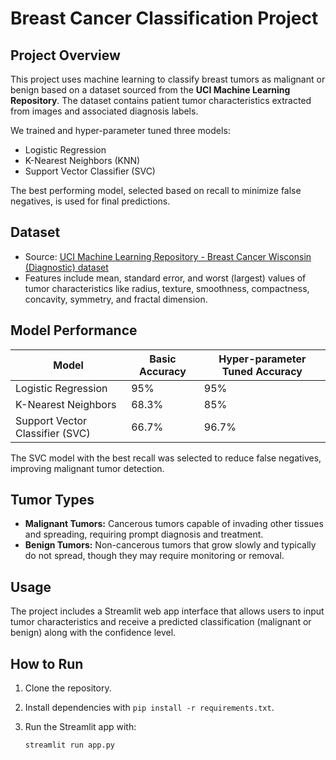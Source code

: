 # Breast Cancer Classification Project

## Project Overview

This project uses machine learning to classify breast tumors as malignant or benign based on a dataset sourced from the **UCI Machine Learning Repository**. The dataset contains patient tumor characteristics extracted from images and associated diagnosis labels.

We trained and hyper-parameter tuned three models:  
- Logistic Regression  
- K-Nearest Neighbors (KNN)  
- Support Vector Classifier (SVC)  

The best performing model, selected based on recall to minimize false negatives, is used for final predictions.

## Dataset

- Source: [UCI Machine Learning Repository - Breast Cancer Wisconsin (Diagnostic) dataset](https://archive.ics.uci.edu/ml/datasets/Breast+Cancer+Wisconsin+(Diagnostic))
- Features include mean, standard error, and worst (largest) values of tumor characteristics like radius, texture, smoothness, compactness, concavity, symmetry, and fractal dimension.

## Model Performance

| Model                 | Basic Accuracy | Hyper-parameter Tuned Accuracy |
|-----------------------|----------------|--------------------------------|
| Logistic Regression    | 95%            | 95%                            |
| K-Nearest Neighbors    | 68.3%          | 85%                            |
| Support Vector Classifier (SVC) | 66.7%  | 96.7%                          |

The SVC model with the best recall was selected to reduce false negatives, improving malignant tumor detection.

## Tumor Types

- **Malignant Tumors:** Cancerous tumors capable of invading other tissues and spreading, requiring prompt diagnosis and treatment.
- **Benign Tumors:** Non-cancerous tumors that grow slowly and typically do not spread, though they may require monitoring or removal.

## Usage

The project includes a Streamlit web app interface that allows users to input tumor characteristics and receive a predicted classification (malignant or benign) along with the confidence level.

## How to Run

1. Clone the repository.
2. Install dependencies with `pip install -r requirements.txt`.
3. Run the Streamlit app with:

   ```bash
   streamlit run app.py

